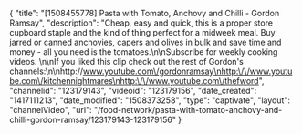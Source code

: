 {
    "title": "[1508455778] Pasta with Tomato, Anchovy and Chilli - Gordon Ramsay",
    "description": "Cheap, easy and quick, this is a proper store cupboard staple and the kind of thing perfect for a midweek meal. Buy jarred or canned anchovies, capers and olives in bulk and save time and money - all you need is the tomatoes.\n\nSubscribe for weekly cooking videos. \n\nIf you liked this clip check out the rest of Gordon's channels:\n\nhttp:\/\/www.youtube.com\/gordonramsay\nhttp:\/\/www.youtube.com\/kitchennightmares\nhttp:\/\/www.youtube.com\/thefword",
    "channelid": "123179143",
    "videoid": "123179156",
    "date_created": "1417111213",
    "date_modified": "1508373258",
    "type": "captivate",
    "layout": "channelVideo",
    "url": "\/food-network\/pasta-with-tomato-anchovy-and-chilli-gordon-ramsay\/123179143-123179156"
}